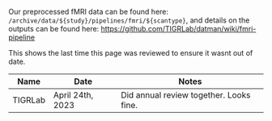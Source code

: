 Our preprocessed fMRI data can be found here: `/archive/data/${study}/pipelines/fmri/${scantype}`, and details on the outputs can be found here: https://github.com/TIGRLab/datman/wiki/fmri-pipeline

<!-- sign-off-sheet:start -->
<!-- sign-off-cadence:1 year -->
This shows the last time this page was reviewed to ensure it wasnt out of date.

| Name | Date | Notes |
|------|------|-------|
| TIGRLab | April 24th, 2023 | Did annual review together. Looks fine. |
<!-- sign-off-sheet:end -->